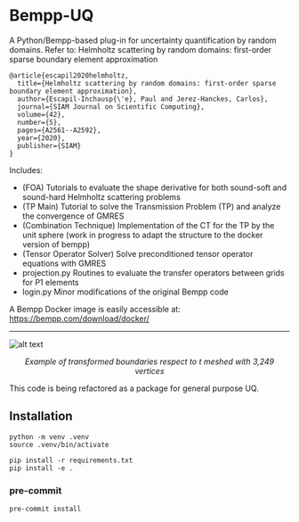 # Bempp-UQ
A Python/Bempp-based plug-in for uncertainty quantification by random domains. 
Refer to: Helmholtz scattering by random domains: first-order sparse boundary element approximation

```
@article{escapil2020helmholtz,
  title={Helmholtz scattering by random domains: first-order sparse boundary element approximation},
  author={Escapil-Inchausp{\'e}, Paul and Jerez-Hanckes, Carlos},
  journal={SIAM Journal on Scientific Computing},
  volume={42},
  number={5},
  pages={A2561--A2592},
  year={2020},
  publisher={SIAM}
}
```

Includes:
- (FOA) Tutorials to evaluate the shape derivative for both sound-soft and sound-hard Helmholtz scattering problems
- (TP Main) Tutorial to solve the Transmission Problem (TP) and analyze the convergence of GMRES
- (Combination Technique) Implementation of the CT for the TP by the unit sphere (work in progress to adapt the structure to the docker version of bempp)
- (Tensor Operator Solver) Solve preconditioned tensor operator equations with GMRES
- projection.py Routines to evaluate the transfer operators between grids for P1 elements
- login.py Minor modifications of the original Bempp code

A Bempp Docker image is easily accessible at: https://bempp.com/download/docker/

---
![alt text](https://i.ibb.co/YQ9Bqpt/transformation.png)*<p align="center">Example of transformed boundaries respect to t meshed with 3,249 vertices</p>*

This code is being refactored as a package for general purpose UQ.


## Installation
```
python -m venv .venv
source .venv/bin/activate

pip install -r requirements.txt
pip install -e .
```

### pre-commit
```
pre-commit install
```
